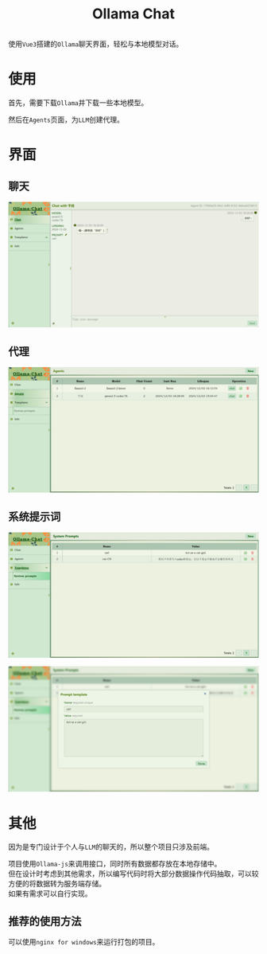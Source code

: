 <div style="display: flex; align-items: center;justify-content: center;">
  <h1>Ollama Chat</h1>
</div>

使用`Vue3`搭建的`Ollama`聊天界面，轻松与本地模型对话。

# 使用
首先，需要下载`Ollama`并下载一些本地模型。

然后在`Agents`页面，为`LLM`创建代理。

# 界面

## 聊天

![image-20241203201246959](res/image-20241203201246959.png)

## 代理

![image-20241203201215109](res/image-20241203201215109.png)

## 系统提示词

![image-20241203201353497](res/image-20241203201353497.png)

![image-20241203201407547](res/image-20241203201407547.png)

# 其他

因为是专门设计于个人与`LLM`的聊天的，所以整个项目只涉及前端。

项目使用`Ollama-js`来调用接口，同时所有数据都存放在本地存储中。  
但在设计时考虑到其他需求，所以编写代码时将大部分数据操作代码抽取，可以较方便的将数据转为服务端存储。  
如果有需求可以自行实现。

## 推荐的使用方法

可以使用`nginx for windows`来运行打包的项目。